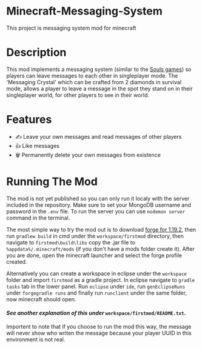 # Minecraft-Messaging-System

This project is messaging system mod for minecraft

# Description
This mod implements a messaging system (similar to the [Souls games](https://darksouls.fandom.com/wiki/Messages)) so players can leave messages to each other in singleplayer mode. 
The 'Messaging Crystal' which can be crafted from 2 diamonds in survival mode, allows a player to leave a message in the spot they stand on in their singleplayer world, for other players to see in their world.

# Features
- :writing_hand: Leave your own messages and read messages of other players
- :thumbsup: Like messages
- :wastebasket: Permanently delete your own messages from existence

# Running The Mod
The mod is not yet published so you can only run it localy with the server included in the repository. Make sure to set your MongoDB username and password in the ```.env``` file. To run the server you can use ```nodemon server``` command in the terminal.

The most simple way to try the mod out is to download [forge for 1.19.2](https://files.minecraftforge.net/net/minecraftforge/forge/), then run ```gradlew build``` in cmd under the ```workspace/firstmod``` directory, then navigate to ```firstmod\build\libs``` copy the .jar file to ```%appdata%/.minecraft/mods``` (if you don't have a mods folder create it). After you are done, open the minecraft launcher and select the forge profile created.

Alternatively you can create a workspace in eclipse under the ```workspace``` folder and import ```firstmod``` as a gradle project. In eclipse navigate to ```gradle tasks``` tab in the lower panel. Run ```eclipse``` under ```ide```, run ```genEclipseRuns``` under ```forgegradle runs``` and finally run ```runclient``` under the same folder, now minecraft should open.
#### **_See another explanation of this under_ ```workspace/firstmod/README.txt```**.
Importent to note that if you choose to run the mod this way, the message will never show who writen the message because your player UUID in this environment is not real.
